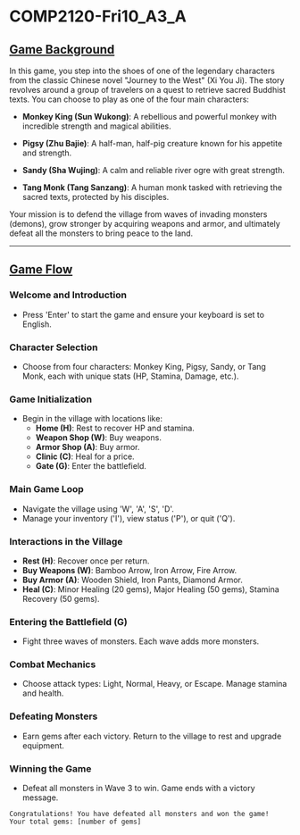 # COMP2120-Fri10_A3_A



## [Game Background](https://comp2120-fri-a3-a.atlassian.net/wiki/spaces/SD/pages/edit-v2/9044018#Game-Background)

In this game, you step into the shoes of one of the legendary characters from the classic Chinese novel "Journey to the West" (Xi You Ji). The story revolves around a group of travelers on a quest to retrieve sacred Buddhist texts. You can choose to play as one of the four main characters:

* **Monkey King (Sun Wukong)**: A rebellious and powerful monkey with incredible strength and magical abilities.

* **Pigsy (Zhu Bajie)**: A half-man, half-pig creature known for his appetite and strength.

* **Sandy (Sha Wujing)**: A calm and reliable river ogre with great strength.

* **Tang Monk (Tang Sanzang)**: A human monk tasked with retrieving the sacred texts, protected by his disciples.

Your mission is to defend the village from waves of invading monsters (demons), grow stronger by acquiring weapons and armor, and ultimately defeat all the monsters to bring peace to the land.

---

## [Game Flow](https://comp2120-fri-a3-a.atlassian.net/wiki/spaces/SD/pages/edit-v2/9044018#Game-Flow)

### Welcome and Introduction
- Press 'Enter' to start the game and ensure your keyboard is set to English.

### Character Selection
- Choose from four characters: Monkey King, Pigsy, Sandy, or Tang Monk, each with unique stats (HP, Stamina, Damage, etc.).

### Game Initialization
- Begin in the village with locations like:
    - **Home (H)**: Rest to recover HP and stamina.
    - **Weapon Shop (W)**: Buy weapons.
    - **Armor Shop (A)**: Buy armor.
    - **Clinic (C)**: Heal for a price.
    - **Gate (G)**: Enter the battlefield.

### Main Game Loop
- Navigate the village using 'W', 'A', 'S', 'D'.
- Manage your inventory ('I'), view status ('P'), or quit ('Q').

### Interactions in the Village
- **Rest (H)**: Recover once per return.
- **Buy Weapons (W)**: Bamboo Arrow, Iron Arrow, Fire Arrow.
- **Buy Armor (A)**: Wooden Shield, Iron Pants, Diamond Armor.
- **Heal (C)**: Minor Healing (20 gems), Major Healing (50 gems), Stamina Recovery (50 gems).

### Entering the Battlefield (G)
- Fight three waves of monsters. Each wave adds more monsters.

### Combat Mechanics
- Choose attack types: Light, Normal, Heavy, or Escape. Manage stamina and health.

### Defeating Monsters
- Earn gems after each victory. Return to the village to rest and upgrade equipment.

### Winning the Game
- Defeat all monsters in Wave 3 to win. Game ends with a victory message.

```text
Congratulations! You have defeated all monsters and won the game!
Your total gems: [number of gems]

